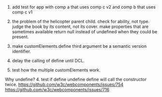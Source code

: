 1. add test for app with comp a that uses comp c v2 and comp b that uses comp c v1
2. the problem of the helicopter parent child. check for ability, not type. judge the book by its content, not its cover. make properties that are sometimes available return null instead of undefined when they could be present.
3. make customElements.define third argument be a semantic version identifier.


5. delay the calling of define until DCL.
6. test how the multiple customElements work.  

Why undefine?
4. test if define undefine define will call the constructor twice.
https://github.com/w3c/webcomponents/issues/754
https://github.com/w3c/webcomponents/issues/716
